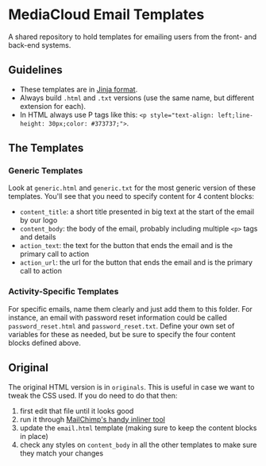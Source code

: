 MediaCloud Email Templates
==========================

A shared repository to hold templates for emailing users from the front- and back-end systems.

Guidelines
----------

 * These templates are in [Jinja format](http://jinja.pocoo.org).
 * Always build `.html` and `.txt` versions (use the same name, but different extension for each).
 * In HTML always use P tags like this: `<p style="text-align: left;line-height: 30px;color: #373737;">`.


The Templates
-------------

### Generic Templates

Look at `generic.html` and `generic.txt` for the most generic version of these templates.  You'll see that
you need to specify content for 4 content blocks:

 * `content_title`: a short title presented in big text at the start of the email by our logo
 * `content_body`: the body of the email, probably including multiple `<p>` tags and details
 * `action_text`: the text for the button that ends the email and is the primary call to action
 * `action_url`: the url for the button that ends the email and is the primary call to action

### Activity-Specific Templates

For specific emails, name them clearly and just add them to this folder.  For instance, an email with 
password reset information could be called  `password_reset.html` and `password_reset.txt`.  Define 
your own set of variables for these as needed, but be sure to specify the four content blocks defined
above.

Original
--------

The original HTML version is in `originals`.  This is useful in case we want to tweak the CSS used.  If
you do need to do that then:
 1. first edit that file until it looks good
 2. run it through [MailChimp's handy inliner tool](https://templates.mailchimp.com/resources/inline-css/)
 3. update the `email.html` template (making sure to keep the content blocks in place)
 4. check any styles on `content_body` in all the other templates to make sure they match your changes
